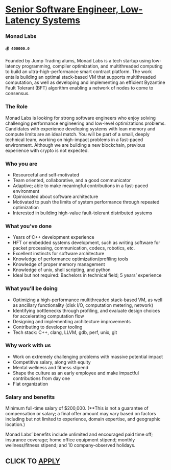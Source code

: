 # [Senior Software Engineer, Low-Latency Systems](https://www.remotewlb.com/apply/senior-software-engineer-low-latency-systems-53440)  
### Monad Labs  
#### `💰 400000.0`  

Founded by Jump Trading alums, Monad Labs is a tech startup using low-latency programming, compiler optimization, and multithreaded computing to build an ultra-high-performance smart contract platform. The work entails building an optimal stack-based VM that supports multithreaded computation, as well as developing and implementing an efficient Byzantine Fault Tolerant (BFT) algorithm enabling a network of nodes to come to consensus.

### The Role

Monad Labs is looking for strong software engineers who enjoy solving challenging performance engineering and low-level optimizations problems. Candidates with experience developing systems with lean memory and compute limits are an ideal match. You will be part of a small, deeply technical team, working on high-impact problems in a fast-paced environment. Although we are building a new blockchain, previous experience with crypto is not expected.

### Who you are

  * Resourceful and self-motivated
  * Team oriented, collaborative, and a good communicator
  * Adaptive; able to make meaningful contributions in a fast-paced environment
  * Opinionated about software architecture
  * Motivated to push the limits of system performance through repeated optimization
  * Interested in building high-value fault-tolerant distributed systems

### What you’ve done

  * Years of C++ development experience
  * HFT or embedded systems development, such as writing software for packet processing, communication, codecs, robotics, etc.
  * Excellent instincts for software architecture
  * Knowledge of performance optimization/profiling tools
  * Knowledge of proper memory management
  * Knowledge of unix, shell scripting, and python
  * Ideal but not required: Bachelors in technical field; 5 years’ experience

### What you’ll be doing

  * Optimizing a high-performance multithreaded stack-based VM, as well as ancillary functionality (disk I/O, computation metering, network)
  * Identifying bottlenecks through profiling, and evaluate design choices for accelerating computation flow
  * Designing and implementing architecture improvements
  * Contributing to developer tooling
  * Tech stack: C++, clang, LLVM, gdb, perf, unix, git

### Why work with us

  * Work on extremely challenging problems with massive potential impact
  * Competitive salary, along with equity
  * Mental wellness and fitness stipend
  * Shape the culture as an early employee and make impactful contributions from day one
  * Flat organization

### Salary and benefits

Minimum full-time salary of $200,000. (**This is not a guarantee of compensation or salary; a final offer amount may vary based on factors including but not limited to experience, domain expertise, and geographic location.)

Monad Labs’ benefits include unlimited and encouraged paid time off; insurance coverage; home office equipment stipend; monthly wellness/fitness stipend; and 10 company-observed holidays.

  
## CLICK TO [APPLY](https://www.remotewlb.com/apply/senior-software-engineer-low-latency-systems-53440)

